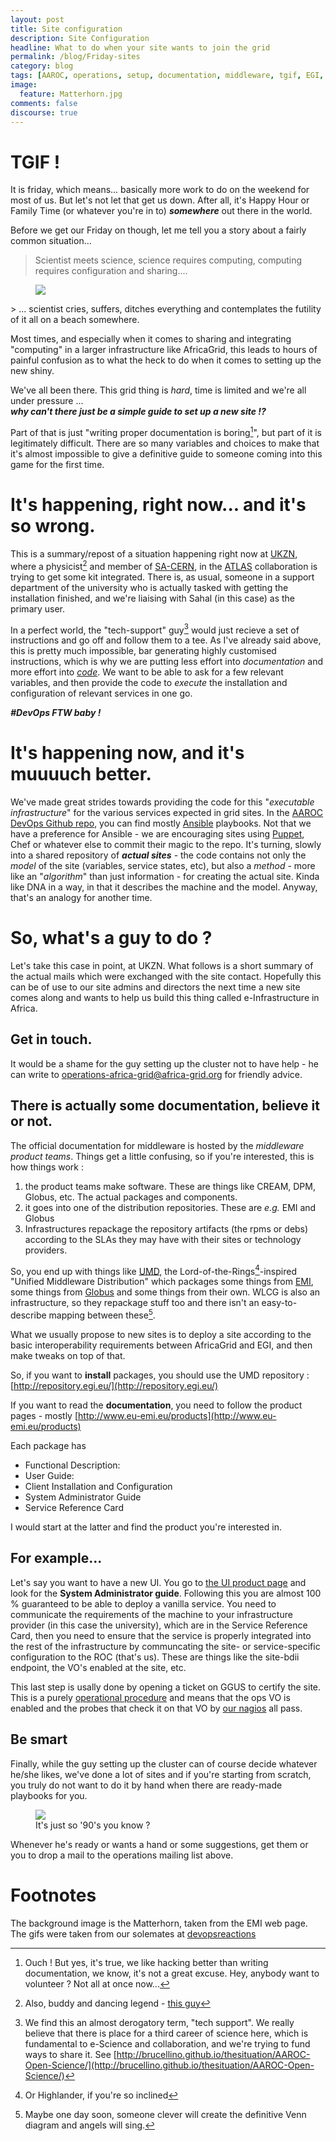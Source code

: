 ```yaml
---
layout: post
title: Site configuration
description: Site Configuration
headline: What to do when your site wants to join the grid
permalink: /blog/Friday-sites
category: blog
tags: [AAROC, operations, setup, documentation, middleware, tgif, EGI, EMI, Globus, middleware]
image:
  feature: Matterhorn.jpg
comments: false
discourse: true
---
```

# TGIF !

It is friday, which means... basically more work to do on the weekend for most of us. But let's not let that get us down. After all, it's Happy Hour or Family Time (or whatever you're in to) ***somewhere*** out there in the world.

Before we get our Friday on though, let me tell you a story about a fairly common situation...

> Scientist meets science, science requires computing, computing requires configuration and sharing....
<figure>
  <img src="{{ site_url }}/images/no.gif">
</figure>
> ...  scientist cries, suffers, ditches everything and contemplates the futility of it all on a  beach somewhere.

Most times, and especially when it comes to sharing and integrating "computing" in a larger infrastructure like AfricaGrid, this leads to hours of painful confusion as to what the heck to do when it comes to setting up the new shiny.

We've all been there. This grid thing is *hard*, time is limited and we're all under pressure ...
<br>
***why can't there just be a simple guide to set up a new site !?***
<br>

Part of that is just "writing proper documentation is boring[^ouch]", but part of it is legitimately difficult. There are so many variables and choices to make that it's almost impossible to give a definitive guide to someone coming into this game for the first time.

# It's happening, right now... and it's so wrong.

This is a summary/repost of a situation happening right now at [UKZN](http://www.ukzn.ac.za), where a physicist[^also] and member of [SA-CERN](http://www.sa-cern.ac.za), in the  [ATLAS](http://atlas.ch) collaboration is trying to get some kit integrated. There is, as usual, someone in a support department of the university who is actually tasked with getting the installation finished, and we're liaising with Sahal (in this case) as the primary user.

In a perfect world, the "tech-support" guy[^notreally] would just recieve a set of instructions and go off and follow them to a tee. As I've already said above, this is pretty much impossible, bar generating highly customised instructions, which is why we are putting less effort into *documentation* and more effort into [*code*](http://aaroc.github.io/categories/index.html#devops). We want to be able to ask for a few relevant variables, and then provide the code to *execute* the installation and configuration of relevant services in one go.

***#DevOps FTW baby !***

# It's happening now, and it's muuuuch better.

We've made great strides towards providing the code for this "*executable infrastructure*" for the various services expected in grid sites. In the [AAROC DevOps Github repo](http://github.com/AAROC/DevOps), you can find mostly [Ansible](http://ansibleworks.com) playbooks. Not that we have a preference for Ansible - we are encouraging sites using [Puppet](http://www.puppetlabs.com), Chef or whatever else to commit their magic to the repo. It's turning, slowly into a shared repository of ***actual sites*** - the code contains not only the *model* of the site (variables, service states, etc), but also a *method* - more like an "*algorithm*" than just information - for creating the actual site. Kinda like DNA in a way, in that it describes the machine and the model. Anyway, that's an analogy for another time.

# So, what's a guy to do ?

Let's take this case in point, at UKZN. What follows is a short summary of the actual mails which were exchanged with the site contact. Hopefully this can be of use to our site admins and directors the next time a new site comes along and wants to help us build this thing called e-Infrastructure in Africa.

## Get in touch.

It would be a shame for the guy setting up the cluster not to have help - he can write to operations-africa-grid@africa-grid.org for friendly advice.

## There is actually some documentation, believe it or not.

The official documentation for middleware is hosted by the *middleware product teams*. Things get a little confusing, so if you're interested, this is how things work :

  1. the product teams make software. These are things like CREAM, DPM, Globus, etc. The actual packages and components.
  1. it goes into one of the distribution repositories. These are *e.g.* EMI and Globus
  1. Infrastructures repackage the repository artifacts (the rpms or debs) according to the SLAs they may have with their sites or technology providers.

So, you end up with things like [UMD](http://repository.egi.eu), the Lord-of-the-Rings[^highlander]-inspired "Unified Middleware Distribution" which packages some things from [EMI](http://www.eu-emi.eu), some things from [Globus](https://www.globus.org/) and some things from their own.
WLCG is also an infrastructure, so they repackage stuff too and there isn't an easy-to-describe mapping between these[^venn].

What we usually propose to new sites is to deploy a site according to the basic interoperability requirements between AfricaGrid and EGI, and then make tweaks on top of that.

So, if you want to **install** packages, you should use the UMD repository : [http://repository.egi.eu/](http://repository.egi.eu/)

If you want to read the **documentation**, you need to follow the product pages - mostly [http://www.eu-emi.eu/products](http://www.eu-emi.eu/products)

Each package has

  * Functional  Description:
  * User Guide:  
  * Client Installation and Configuration   
  * System Administrator Guide
  * Service Reference Card

I would start at the latter and find the product you're interested in.

## For example...

Let's say you want to have a new UI. You go to [the UI product page](http://www.eu-emi.eu/products/-/asset_publisher/1gkD/content/emi-ui-2) and look for the **System Administrator guide**. Following this you are almost 100 % guaranteed to be able to deploy a vanilla service. You need to communicate the requirements of the machine to your infrastructure provider (in this case the university), which are in the Service Reference Card, then you need to ensure that the service is properly integrated into the rest of the infrastructure by communcating the site- or service-specific configuration to the ROC (that's us). These are things like the site-bdii endpoint, the VO's enabled at the site, etc.

This last step is usally done by opening a ticket on GGUS to certify the site. This is a purely [operational procedure](https://wiki.egi.eu/wiki/PROC09) and means that the ops VO is enabled and the probes that check it on that VO by [our  nagios](https://nagios.c4.csir.co.za/nagios) all pass.

## Be smart

Finally, while the guy setting up the cluster can of course decide whatever he/she likes, we've done a lot of sites and if you're starting from scratch, you truly do not want to do it by hand when there are ready-made playbooks for you.
<figure>
<img src="{{ site_url }}/images/nodevops.gif">
<figcaption>It's just so '90's you know ?</figcaption>
</figure>

Whenever he's ready or wants a hand or some suggestions, get them or you to drop a mail to the operations mailing list above.

# Footnotes

The background image is the Matterhorn, taken from the EMI web page. The gifs were taken from our solemates at [devopsreactions](http://devopsreactions.tumblr.com/)

[^ouch]: Ouch ! But yes, it's true, we like hacking better than writing documentation, we know, it's not a great excuse. Hey, anybody want to volunteer ? Not all at once now...
[^also]: Also, buddy and dancing legend - [this guy](https://www.facebook.com/sahal.yacoob)
[^notreally]: We find this an almost derogatory term, "tech support". We really believe that there is place for a third career of science here, which is fundamental to e-Science and collaboration, and we're trying to fund ways to share it. See [http://brucellino.github.io/thesituation/AAROC-Open-Science/](http://brucellino.github.io/thesituation/AAROC-Open-Science/)
[^venn]: Maybe one day soon, someone clever will create the definitive Venn diagram and angels will sing.
[^highlander]: Or Highlander, if you're so inclined
